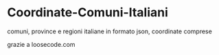 Coordinate-Comuni-Italiani
==========================

comuni, province e regioni italiane in formato json, coordinate comprese


grazie a loosecode.com
